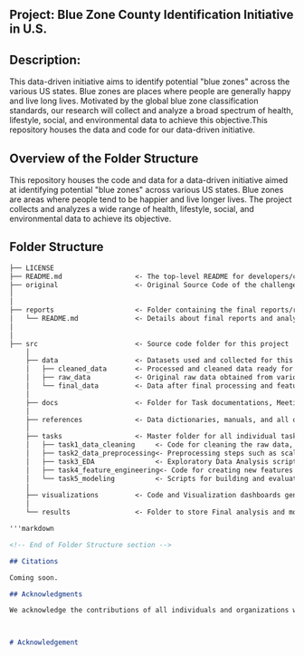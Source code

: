 ## Project: Blue Zone  County Identification Initiative in U.S. 

##  Description:
This data-driven initiative aims to identify potential "blue zones" across the various US states. Blue zones are places where people are generally happy and live long lives. Motivated by the global blue zone classification standards, our research will collect and analyze a broad spectrum of health, lifestyle, social, and environmental data to achieve this objective.This repository houses the data and code for our data-driven initiative.

## Overview of the Folder Structure

This repository houses the code and data for a data-driven initiative aimed at identifying potential "blue zones" across various US states. Blue zones are areas where people tend to be happier and live longer lives. The project collects and analyzes a wide range of health, lifestyle, social, and environmental data to achieve its objective.

## Folder Structure

```markdown
├── LICENSE
├── README.md                  <- The top-level README for developers/collaborators using this project.
├── original                   <- Original Source Code of the challenge hosted by omdena. Can be used as a reference code for the current project goal.
│ 
│
├── reports                    <- Folder containing the final reports/results of this project
│   └── README.md              <- Details about final reports and analysis
│ 
│   
├── src                        <- Source code folder for this project
    │
    ├── data                   <- Datasets used and collected for this project
    │   ├── cleaned_data       <- Processed and cleaned data ready for analysis.
    │   ├── raw_data           <- Original raw data obtained from various sources.
    │   └── final_data         <- Data after final processing and feature engineering.
    │   
    ├── docs                   <- Folder for Task documentations, Meeting Presentations and task Workflow Documents and Diagrams.
    │
    ├── references             <- Data dictionaries, manuals, and all other explanatory references used 
    │
    ├── tasks                  <- Master folder for all individual task folders
    │   ├── task1_data_cleaning     <- Code for cleaning the raw data, handling missing values, and standardizing formats.
    │   ├── task2_data_preprocessing<- Preprocessing steps such as scaling, encoding, and feature transformation.
    │   ├── task3_EDA               <- Exploratory Data Analysis scripts for understanding data distributions, correlations, and visualizations.
    │   ├── task4_feature_engineering<- Code for creating new features based on domain knowledge and insights gained from the data.
    │   └── task5_modeling          <- Scripts for building and evaluating predictive models.
    │
    ├── visualizations         <- Code and Visualization dashboards generated for the project
    │
    └── results                <- Folder to store Final analysis and modelling results and code.

'''markdown

<!-- End of Folder Structure section -->

## Citations

Coming soon.

## Acknowledgments

We acknowledge the contributions of all individuals and organizations whose data and resources were used in this project. Special thanks to [list any specific acknowledgments].



# Acknowledgement






